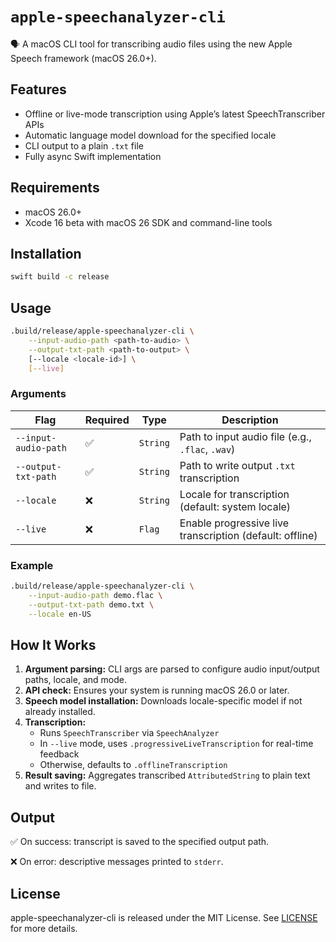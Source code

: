 # `apple-speechanalyzer-cli`

🗣️ A macOS CLI tool for transcribing audio files using the new Apple Speech framework (macOS 26.0+).

## Features

- Offline or live-mode transcription using Apple’s latest SpeechTranscriber APIs
- Automatic language model download for the specified locale
- CLI output to a plain `.txt` file
- Fully async Swift implementation

## Requirements

- macOS 26.0+
- Xcode 16 beta with macOS 26 SDK and command-line tools

## Installation

```bash
swift build -c release
```

## Usage

```bash
.build/release/apple-speechanalyzer-cli \
    --input-audio-path <path-to-audio> \
    --output-txt-path <path-to-output> \
    [--locale <locale-id>] \
    [--live]
```

### Arguments

| Flag | Required | Type | Description |
|------|----------|------|-------------|
| `--input-audio-path` | ✅ | `String` | Path to input audio file (e.g., `.flac`, `.wav`) |
| `--output-txt-path`  | ✅ | `String` | Path to write output `.txt` transcription |
| `--locale`           | ❌ | `String` | Locale for transcription (default: system locale) |
| `--live`             | ❌ | `Flag`   | Enable progressive live transcription (default: offline) |

### Example

```bash
.build/release/apple-speechanalyzer-cli \
    --input-audio-path demo.flac \
    --output-txt-path demo.txt \
    --locale en-US
```

## How It Works

1. **Argument parsing:** CLI args are parsed to configure audio input/output paths, locale, and mode.
2. **API check:** Ensures your system is running macOS 26.0 or later.
3. **Speech model installation:** Downloads locale-specific model if not already installed.
4. **Transcription:**
   - Runs `SpeechTranscriber` via `SpeechAnalyzer`
   - In `--live` mode, uses `.progressiveLiveTranscription` for real-time feedback
   - Otherwise, defaults to `.offlineTranscription`
5. **Result saving:** Aggregates transcribed `AttributedString` to plain text and writes to file.

## Output

✅ On success: transcript is saved to the specified output path.

❌ On error: descriptive messages printed to `stderr`.

## License

apple-speechanalyzer-cli is released under the MIT License. See [LICENSE](./LICENSE) for more details.
